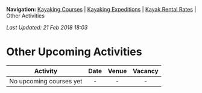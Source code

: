 **Navigation:** [Kayaking Courses](index) &#124; [Kayaking Expeditions](expedition) &#124; [Kayak Rental Rates](rental) &#124; Other Activities

_Last Updated: 21 Feb 2018 18:03_
# Other Upcoming Activities

Activity | Date | Venue | Vacancy
:---:|:---:|:---:|:---:
No upcoming courses yet|-|-|-

